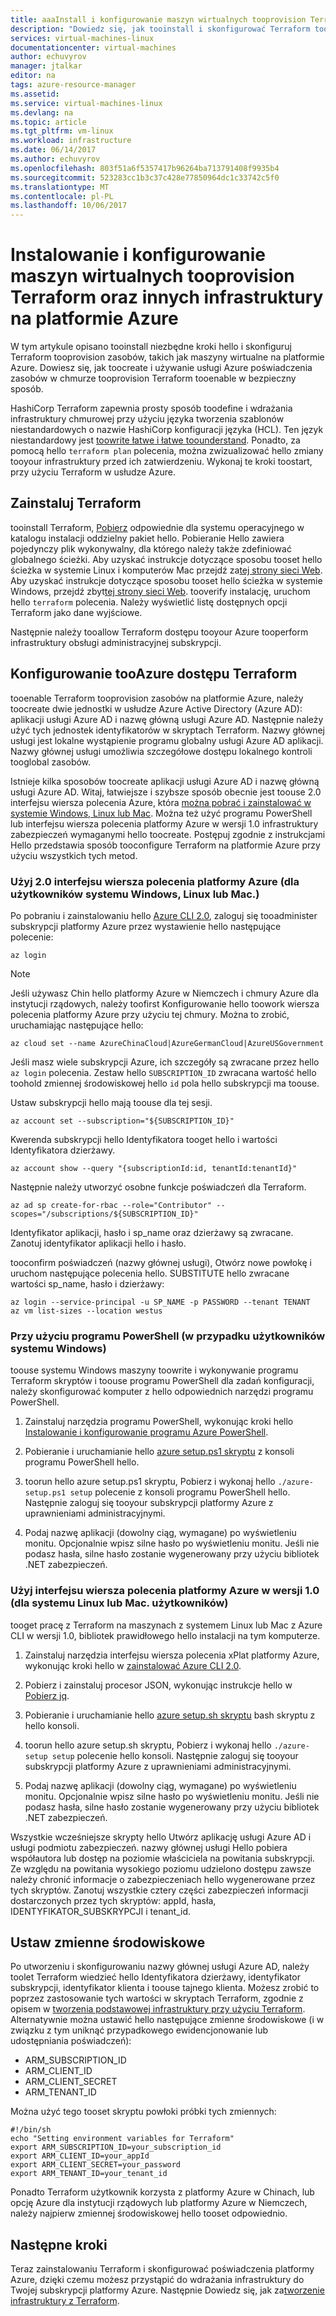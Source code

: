 ```yaml
---
title: aaaInstall i konfigurowanie maszyn wirtualnych tooprovision Terraform oraz innych infrastruktury na platformie Azure | Dokumentacja firmy Microsoft
description: "Dowiedz się, jak tooinstall i skonfigurować Terraform toocreate Azure zasobów"
services: virtual-machines-linux
documentationcenter: virtual-machines
author: echuvyrov
manager: jtalkar
editor: na
tags: azure-resource-manager
ms.assetid: 
ms.service: virtual-machines-linux
ms.devlang: na
ms.topic: article
ms.tgt_pltfrm: vm-linux
ms.workload: infrastructure
ms.date: 06/14/2017
ms.author: echuvyrov
ms.openlocfilehash: 803f51a6f5357417b96264ba713791408f9935b4
ms.sourcegitcommit: 523283cc1b3c37c428e77850964dc1c33742c5f0
ms.translationtype: MT
ms.contentlocale: pl-PL
ms.lasthandoff: 10/06/2017
---
```

# <a name="install-and-configure-terraform-tooprovision-vms-and-other-infrastructure-into-azure"></a>Instalowanie i konfigurowanie maszyn wirtualnych tooprovision Terraform oraz innych infrastruktury na platformie Azure 
W tym artykule opisano tooinstall niezbędne kroki hello i skonfiguruj Terraform tooprovision zasobów, takich jak maszyny wirtualne na platformie Azure. Dowiesz się, jak toocreate i używanie usługi Azure poświadczenia zasobów w chmurze tooprovision Terraform tooenable w bezpieczny sposób.

HashiCorp Terraform zapewnia prosty sposób toodefine i wdrażania infrastruktury chmurowej przy użyciu języka tworzenia szablonów niestandardowych o nazwie HashiCorp konfiguracji języka (HCL). Ten język niestandardowy jest [toowrite łatwe i łatwe toounderstand](terraform-create-complete-vm.md). Ponadto, za pomocą hello `terraform plan` polecenia, można zwizualizować hello zmiany tooyour infrastruktury przed ich zatwierdzeniu. Wykonaj te kroki toostart, przy użyciu Terraform w usłudze Azure.

## <a name="install-terraform"></a>Zainstaluj Terraform
tooinstall Terraform, [Pobierz](https://www.terraform.io/downloads.html) odpowiednie dla systemu operacyjnego w katalogu instalacji oddzielny pakiet hello. Pobieranie Hello zawiera pojedynczy plik wykonywalny, dla którego należy także zdefiniować globalnego ścieżki. Aby uzyskać instrukcje dotyczące sposobu tooset hello ścieżka w systemie Linux i komputerów Mac przejdź za[tej strony sieci Web](https://stackoverflow.com/questions/14637979/how-to-permanently-set-path-on-linux). Aby uzyskać instrukcje dotyczące sposobu tooset hello ścieżka w systemie Windows, przejdź zbyt[tej strony sieci Web](https://stackoverflow.com/questions/1618280/where-can-i-set-path-to-make-exe-on-windows). tooverify instalację, uruchom hello `terraform` polecenia. Należy wyświetlić listę dostępnych opcji Terraform jako dane wyjściowe.

Następnie należy tooallow Terraform dostępu tooyour Azure tooperform infrastruktury obsługi administracyjnej subskrypcji.

## <a name="set-up-terraform-access-tooazure"></a>Konfigurowanie tooAzure dostępu Terraform
tooenable Terraform tooprovision zasobów na platformie Azure, należy toocreate dwie jednostki w usłudze Azure Active Directory (Azure AD): aplikacji usługi Azure AD i nazwę główną usługi Azure AD. Następnie należy użyć tych jednostek identyfikatorów w skryptach Terraform. Nazwy głównej usługi jest lokalne wystąpienie programu globalny usługi Azure AD aplikacji. Nazwy głównej usługi umożliwia szczegółowe dostępu lokalnego kontroli tooglobal zasobów.

Istnieje kilka sposobów toocreate aplikacji usługi Azure AD i nazwę główną usługi Azure AD. Witaj, łatwiejsze i szybsze sposób obecnie jest toouse 2.0 interfejsu wiersza polecenia Azure, która [można pobrać i zainstalować w systemie Windows, Linux lub Mac](https://docs.microsoft.com/en-us/cli/azure/install-azure-cli). Można też użyć programu PowerShell lub interfejsu wiersza polecenia platformy Azure w wersji 1.0 infrastruktury zabezpieczeń wymaganymi hello toocreate. Postępuj zgodnie z instrukcjami Hello przedstawia sposób tooconfigure Terraform na platformie Azure przy użyciu wszystkich tych metod.

### <a name="use-azure-cli-20-for-windows-linux-or-mac-users"></a>Użyj 2.0 interfejsu wiersza polecenia platformy Azure (dla użytkowników systemu Windows, Linux lub Mac.) 
Po pobraniu i zainstalowaniu hello [Azure CLI 2.0](https://docs.microsoft.com/en-us/cli/azure/install-azure-cli), zaloguj się tooadminister subskrypcji platformy Azure przez wystawienie hello następujące polecenie:

```
az login
```

>[!NOTE]
>Jeśli używasz Chin hello platformy Azure w Niemczech i chmury Azure dla instytucji rządowych, należy toofirst Konfigurowanie hello toowork wiersza polecenia platformy Azure przy użyciu tej chmury. Można to zrobić, uruchamiając następujące hello:

```
az cloud set --name AzureChinaCloud|AzureGermanCloud|AzureUSGovernment
```

Jeśli masz wiele subskrypcji Azure, ich szczegóły są zwracane przez hello `az login` polecenia. Zestaw hello `SUBSCRIPTION_ID` zwracana wartość hello toohold zmiennej środowiskowej hello `id` pola hello subskrypcji ma toouse. 

Ustaw subskrypcji hello mają toouse dla tej sesji.

```
az account set --subscription="${SUBSCRIPTION_ID}"
```

Kwerenda subskrypcji hello Identyfikatora tooget hello i wartości Identyfikatora dzierżawy.

```
az account show --query "{subscriptionId:id, tenantId:tenantId}"
```

Następnie należy utworzyć osobne funkcje poświadczeń dla Terraform.

```
az ad sp create-for-rbac --role="Contributor" --scopes="/subscriptions/${SUBSCRIPTION_ID}"
```

Identyfikator aplikacji, hasło i sp_name oraz dzierżawy są zwracane. Zanotuj identyfikator aplikacji hello i hasło.

tooconfirm poświadczeń (nazwy głównej usługi), Otwórz nowe powłokę i uruchom następujące polecenia hello. SUBSTITUTE hello zwracane wartości sp_name, hasło i dzierżawy:

```
az login --service-principal -u SP_NAME -p PASSWORD --tenant TENANT
az vm list-sizes --location westus
```

### <a name="use-powershell-for-windows-users"></a>Przy użyciu programu PowerShell (w przypadku użytkowników systemu Windows) 
toouse systemu Windows maszyny toowrite i wykonywanie programu Terraform skryptów i toouse programu PowerShell dla zadań konfiguracji, należy skonfigurować komputer z hello odpowiednich narzędzi programu PowerShell. 

1. Zainstaluj narzędzia programu PowerShell, wykonując kroki hello [Instalowanie i konfigurowanie programu Azure PowerShell](https://docs.microsoft.com/en-us/powershell/azure/install-azurerm-ps). 

2. Pobieranie i uruchamianie hello [azure setup.ps1 skryptu](https://github.com/echuvyrov/terraform101/blob/master/azureSetup.ps1) z konsoli programu PowerShell hello.

3. toorun hello azure setup.ps1 skryptu, Pobierz i wykonaj hello `./azure-setup.ps1 setup` polecenie z konsoli programu PowerShell hello. Następnie zaloguj się tooyour subskrypcji platformy Azure z uprawnieniami administracyjnymi.

4. Podaj nazwę aplikacji (dowolny ciąg, wymagane) po wyświetleniu monitu. Opcjonalnie wpisz silne hasło po wyświetleniu monitu. Jeśli nie podasz hasła, silne hasło zostanie wygenerowany przy użyciu bibliotek .NET zabezpieczeń.

### <a name="use-azure-cli-10-for-linux-or-mac-users"></a>Użyj interfejsu wiersza polecenia platformy Azure w wersji 1.0 (dla systemu Linux lub Mac. użytkowników)
tooget pracę z Terraform na maszynach z systemem Linux lub Mac z Azure CLI w wersji 1.0, bibliotek prawidłowego hello instalacji na tym komputerze.  

1. Zainstaluj narzędzia interfejsu wiersza polecenia xPlat platformy Azure, wykonując kroki hello w [zainstalować Azure CLI 2.0](https://docs.microsoft.com/cli/azure/install-azure-cli). 

2. Pobierz i zainstaluj procesor JSON, wykonując instrukcje hello w [Pobierz jq](https://stedolan.github.io/jq/download/).

3. Pobieranie i uruchamianie hello [azure setup.sh skryptu](https://github.com/mitchellh/packer/blob/master/contrib/azure-setup.sh) bash skryptu z hello konsoli.

4. toorun hello azure setup.sh skryptu, Pobierz i wykonaj hello `./azure-setup setup` polecenie hello konsoli. Następnie zaloguj się tooyour subskrypcji platformy Azure z uprawnieniami administracyjnymi.
 
5. Podaj nazwę aplikacji (dowolny ciąg, wymagane) po wyświetleniu monitu. Opcjonalnie wpisz silne hasło po wyświetleniu monitu. Jeśli nie podasz hasła, silne hasło zostanie wygenerowany przy użyciu bibliotek .NET zabezpieczeń.

Wszystkie wcześniejsze skrypty hello Utwórz aplikację usługi Azure AD i usługi podmiotu zabezpieczeń. nazwy głównej usługi Hello pobiera współautora lub dostęp na poziomie właściciela na powitania subskrypcji. Ze względu na powitania wysokiego poziomu udzielono dostępu zawsze należy chronić informacje o zabezpieczeniach hello wygenerowane przez tych skryptów. Zanotuj wszystkie cztery części zabezpieczeń informacji dostarczonych przez tych skryptów: appId, hasła, IDENTYFIKATOR_SUBSKRYPCJI i tenant_id.

## <a name="set-environment-variables"></a>Ustaw zmienne środowiskowe
Po utworzeniu i skonfigurowaniu nazwy głównej usługi Azure AD, należy toolet Terraform wiedzieć hello Identyfikatora dzierżawy, identyfikator subskrypcji, identyfikator klienta i toouse tajnego klienta. Możesz zrobić to poprzez zastosowanie tych wartości w skryptach Terraform, zgodnie z opisem w [tworzenia podstawowej infrastruktury przy użyciu Terraform](terraform-create-complete-vm.md). Alternatywnie można ustawić hello następujące zmienne środowiskowe (i w związku z tym uniknąć przypadkowego ewidencjonowanie lub udostępniania poświadczeń):

- ARM_SUBSCRIPTION_ID
- ARM_CLIENT_ID
- ARM_CLIENT_SECRET
- ARM_TENANT_ID

Można użyć tego tooset skryptu powłoki próbki tych zmiennych:

```
#!/bin/sh
echo "Setting environment variables for Terraform"
export ARM_SUBSCRIPTION_ID=your_subscription_id
export ARM_CLIENT_ID=your_appId
export ARM_CLIENT_SECRET=your_password
export ARM_TENANT_ID=your_tenant_id
```

Ponadto Terraform użytkownik korzysta z platformy Azure w Chinach, lub opcję Azure dla instytucji rządowych lub platformy Azure w Niemczech, należy najpierw zmiennej środowiskowej hello tooset odpowiednio.

## <a name="next-steps"></a>Następne kroki
Teraz zainstalowaniu Terraform i skonfigurować poświadczenia platformy Azure, dzięki czemu możesz przystąpić do wdrażania infrastruktury do Twojej subskrypcji platformy Azure. Następnie Dowiedz się, jak za[tworzenie infrastruktury z Terraform](terraform-create-complete-vm.md).
